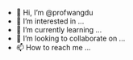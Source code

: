 - 👋 Hi, I’m @profwangdu
- 👀 I’m interested in ...
- 🌱 I’m currently learning ...
- 💞️ I’m looking to collaborate on ...
- 📫 How to reach me ...

<!---
profwangdu/profwangdu is a ✨ special ✨ repository because its `README.md` (this file) appears on your GitHub profile.
You can click the Preview link to take a look at your changes.
--->
